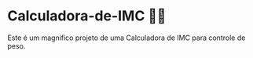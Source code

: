# Calculadora-de-IMC 🏋️‍♂️
Este é um magnifico projeto de uma Calculadora de IMC para controle de peso.

